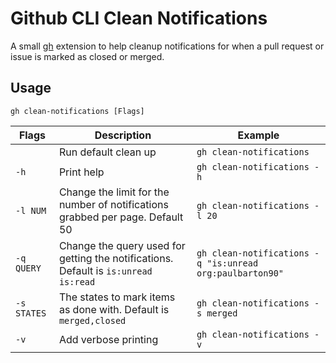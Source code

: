 # Github CLI Clean Notifications

A small [gh](https://github.com/cli/cli) extension to help cleanup notifications
for when a pull request or issue is marked as closed or merged.

## Usage

```shell
gh clean-notifications [Flags]
```

| Flags       | Description                                                                         | Example                                                  |
|-------------|-------------------------------------------------------------------------------------|----------------------------------------------------------|
| <none>      | Run default clean up                                                                | `gh clean-notifications`                                 |
| `-h`        | Print help                                                                          | `gh clean-notifications -h`                              |
| `-l NUM`    | Change the limit for the number of notifications grabbed per page. Default 50       | `gh clean-notifications -l 20`                           |
| `-q QUERY`  | Change the query used for getting the notifications. Default is `is:unread is:read` | `gh clean-notifications -q "is:unread org:paulbarton90"` |
| `-s STATES` | The states to mark items as done with. Default is `merged,closed`                   | `gh clean-notifications -s merged`                       |
| `-v`        | Add verbose printing                                                                | `gh clean-notifications -v`                              |
